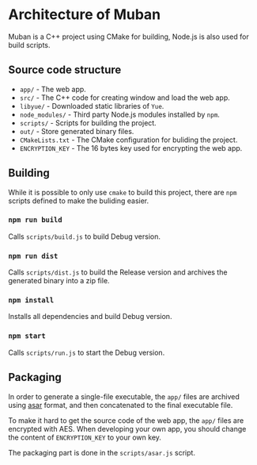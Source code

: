 # Architecture of Muban

Muban is a C++ project using CMake for building, Node.js is also used for build
scripts.

## Source code structure

* `app/` - The web app.
* `src/` - The C++ code for creating window and load the web app.
* `libyue/` - Downloaded static libraries of `Yue`.
* `node_modules/` - Third party Node.js modules installed by `npm`.
* `scripts/` - Scripts for building the project.
* `out/` - Store generated binary files.
* `CMakeLists.txt` - The CMake configuration for buliding the project.
* `ENCRYPTION_KEY` - The 16 bytes key used for encrypting the web app.

## Building

While it is possible to only use `cmake` to build this project, there are `npm`
scripts defined to make the buliding easier.

### `npm run build`

Calls `scripts/build.js` to build Debug version.

### `npm run dist`

Calls `scripts/dist.js` to build the Release version and archives the generated
binary into a zip file.

### `npm install`

Installs all dependencies and build Debug version.

### `npm start`

Calls `scripts/run.js` to start the Debug version.

## Packaging

In order to generate a single-file executable, the `app/` files are archived
using [asar](https://github.com/electron/asar) format, and then concatenated
to the final executable file.

To make it hard to get the source code of the web app, the `app/` files are
encrypted with AES. When developing your own app, you should change the content
of `ENCRYPTION_KEY` to your own key.

The packaging part is done in the `scripts/asar.js` script.
